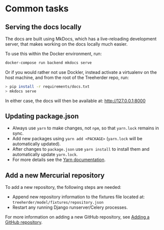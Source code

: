 # Common tasks

## Serving the docs locally

The docs are built using MkDocs, which has a live-reloading development server,
that makes working on the docs locally much easier.

To use this within the Docker environment, run:

```bash
docker-compose run backend mkdocs serve
```

Or if you would rather not use Dockler, instead activate a virtualenv on the host
machine, and from the root of the Treeherder repo, run:

```bash
> pip install -r requirements/docs.txt
> mkdocs serve
```

In either case, the docs will then be available at: <http://127.0.0.1:8000>

## Updating package.json

- Always use `yarn` to make changes, not `npm`, so that `yarn.lock` remains in sync.
- Add new packages using `yarn add <PACKAGE>` (`yarn.lock` will be automatically updated).
- After changes to `package.json` use `yarn install` to install them and automatically update `yarn.lock`.
- For more details see the [Yarn documentation].

[yarn documentation]: https://yarnpkg.com/en/docs/usage

## Add a new Mercurial repository

To add a new repository, the following steps are needed:

- Append new repository information to the fixtures file located at:
  `treeherder/model/fixtures/repository.json`
- Restart any running Django runserver/Celery processes.

For more information on adding a new GitHub repository, see
[Adding a GitHub repository](submitting_data.md#adding-a-github-repository).
